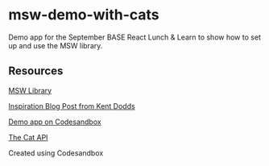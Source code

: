 # msw-demo-with-cats

Demo app for the September BASE React Lunch & Learn to show how to set up and use the MSW library.

## Resources
[MSW Library](https://mswjs.io/)

[Inspiration Blog Post from Kent Dodds](https://kentcdodds.com/blog/stop-mocking-fetch)

[Demo app on Codesandbox](https://codesandbox.io/s/great-hypatia-zzxpj?file=/src/App.js)

[The Cat API](https://thecatapi.com/)

Created using Codesandbox
